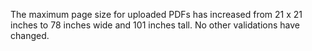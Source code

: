 The maximum page size for uploaded PDFs has increased from 21 x 21 inches to 78 inches wide and 101 inches tall. No other validations have changed.
